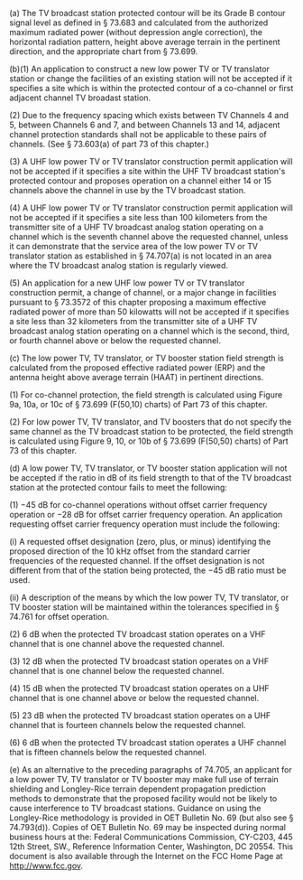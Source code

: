 (a) The TV broadcast station protected contour will be its Grade B contour signal level as defined in § 73.683 and calculated from the authorized maximum radiated power (without depression angle correction), the horizontal radiation pattern, height above average terrain in the pertinent direction, and the appropriate chart from § 73.699.

(b)(1) An application to construct a new low power TV or TV translator station or change the facilities of an existing station will not be accepted if it specifies a site which is within the protected contour of a co-channel or first adjacent channel TV broadast station.

(2) Due to the frequency spacing which exists between TV Channels 4 and 5, between Channels 6 and 7, and between Channels 13 and 14, adjacent channel protection standards shall not be applicable to these pairs of channels. (See § 73.603(a) of part 73 of this chapter.)

(3) A UHF low power TV or TV translator construction permit application will not be accepted if it specifies a site within the UHF TV broadcast station's protected contour and proposes operation on a channel either 14 or 15 channels above the channel in use by the TV broadcast station.

(4) A UHF low power TV or TV translator construction permit application will not be accepted if it specifies a site less than 100 kilometers from the transmitter site of a UHF TV broadcast analog station operating on a channel which is the seventh channel above the requested channel, unless it can demonstrate that the service area of the low power TV or TV translator station as established in § 74.707(a) is not located in an area where the TV broadcast analog station is regularly viewed.
              

(5) An application for a new UHF low power TV or TV translator construction permit, a change of channel, or a major change in facilities pursuant to § 73.3572 of this chapter proposing a maximum effective radiated power of more than 50 kilowatts will not be accepted if it specifies a site less than 32 kilometers from the transmitter site of a UHF TV broadcast analog station operating on a channel which is the second, third, or fourth channel above or below the requested channel.

(c) The low power TV, TV translator, or TV booster station field strength is calculated from the proposed effective radiated power (ERP) and the antenna height above average terrain (HAAT) in pertinent directions.

(1) For co-channel protection, the field strength is calculated using Figure 9a, 10a, or 10c of § 73.699 (F(50,10) charts) of Part 73 of this chapter.

(2) For low power TV, TV translator, and TV boosters that do not specify the same channel as the TV broadcast station to be protected, the field strength is calculated using Figure 9, 10, or 10b of § 73.699 (F(50,50) charts) of Part 73 of this chapter.

(d) A low power TV, TV translator, or TV booster station application will not be accepted if the ratio in dB of its field strength to that of the TV broadcast station at the protected contour fails to meet the following:

(1) −45 dB for co-channel operations without offset carrier frequency operation or −28 dB for offset carrier frequency operation. An application requesting offset carrier frequency operation must include the following:

(i) A requested offset designation (zero, plus, or minus) identifying the proposed direction of the 10 kHz offset from the standard carrier frequencies of the requested channel. If the offset designation is not different from that of the station being protected, the −45 dB ratio must be used.

(ii) A description of the means by which the low power TV, TV translator, or TV booster station will be maintained within the tolerances specified in § 74.761 for offset operation.

(2) 6 dB when the protected TV broadcast station operates on a VHF channel that is one channel above the requested channel.

(3) 12 dB when the protected TV broadcast station operates on a VHF channel that is one channel below the requested channel.

(4) 15 dB when the protected TV broadcast station operates on a UHF channel that is one channel above or below the requested channel.

(5) 23 dB when the protected TV broadcast station operates on a UHF channel that is fourteen channels below the requested channel.

(6) 6 dB when the protected TV broadcast station operates a UHF channel that is fifteen channels below the requested channel.

(e) As an alternative to the preceding paragraphs of 74.705, an applicant for a low power TV, TV translator or TV booster may make full use of terrain shielding and Longley-Rice terrain dependent propagation prediction methods to demonstrate that the proposed facility would not be likely to cause interference to TV broadcast stations. Guidance on using the Longley-Rice methodology is provided in OET Bulletin No. 69 (but also see § 74.793(d)). Copies of OET Bulletin No. 69 may be inspected during normal business hours at the: Federal Communications Commission, CY-C203, 445 12th Street, SW., Reference Information Center, Washington, DC 20554. This document is also available through the Internet on the FCC Home Page at http://www.fcc.gov.
              

